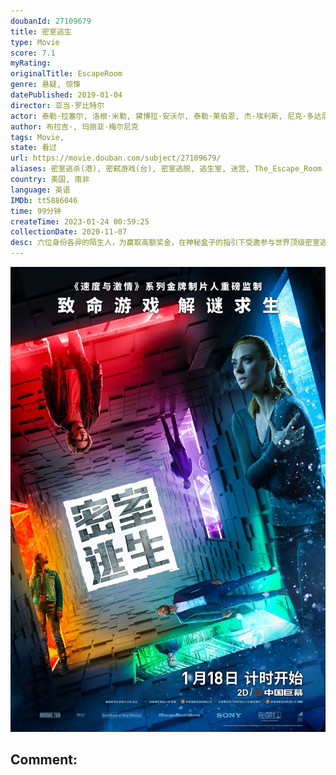 ```yaml
---
doubanId: 27109679
title: 密室逃生
type: Movie
score: 7.1
myRating: 
originalTitle: EscapeRoom
genre: 悬疑, 惊悚
datePublished: 2019-01-04
director: 亚当·罗比特尔
actor: 泰勒·拉塞尔, 洛根·米勒, 黛博拉·安沃尔, 泰勒·莱伯恩, 杰·埃利斯, 尼克·多达尼, 杰西卡·萨顿, 约里克·范·韦杰宁根, 杰米, 亚当·罗比特尔, 韦尔·廷德尔, 肯尼思·霍, 科尼利厄斯·吉尼, 保罗·汉普赛尔, 佩泰·塞彭克, 丹·格伦伯格, 吉诺·李, 巴特·富歇, 杰里米·博阿多, 英格·贝克曼, 加里·格林
author: 布拉吉·, 玛丽亚·梅尔尼克
tags: Movie, 
state: 看过
url: https://movie.douban.com/subject/27109679/
aliases: 密室逃杀(港), 密弑游戏(台), 密室逃脱, 逃生室, 迷宫, The_Escape_Room
country: 美国, 南非
language: 英语
IMDb: tt5886046
time: 99分钟
createTime: 2023-01-24 00:59:25
collectionDate: 2020-11-07
desc: 六位身份各异的陌生人，为赢取高额奖金，在神秘盒子的指引下受邀参与世界顶级密室逃脱游戏。谁知密室内布局精良机关重重，陷阱遍布杀机暗藏。是刺激游戏，还是博命赌局？谁在背后操控这一切？谁能够成功破解谜局，逃...
---
```


![image](assets/p2543631842.jpg)

Comment: 
---

